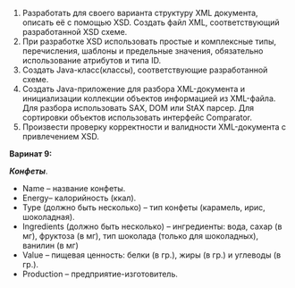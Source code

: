 1. Разработать для своего варианта структуру XML документа, описать её с помощью XSD. Создать файл XML, соответствующий разработанной XSD схеме.
2. При разработке XSD использовать простые и комплексные типы, перечисления, шаблоны и предельные значения, обязательно использование атрибутов и типа ID.
3. Создать Java-класс(классы), соответствующие разработанной схеме.
4. Создать Java-приложение для разбора XML-документа и инициализации коллекции объектов информацией из XML-файла. Для разбора использовать SAX, DOM или StAX парсер. Для сортировки объектов использовать интерфейс Comparator.
5. Произвести проверку корректности и валидности XML-документа с привлечением XSD.

**Варинат 9:**

 **_Конфеты_**.
- Name – название конфеты.
- Energy– калорийность (ккал).
- Type (должно быть несколько) – тип конфеты (карамель, ирис, шоколадная).
- Ingredients (должно быть несколько) – ингредиенты: вода, сахар (в мг), фруктоза (в мг), тип шоколада (только для шоколадных), ванилин (в мг)
- Value – пищевая ценность: белки (в гр.), жиры (в гр.) и углеводы (в гр.).
- Production – предприятие-изготовитель.
